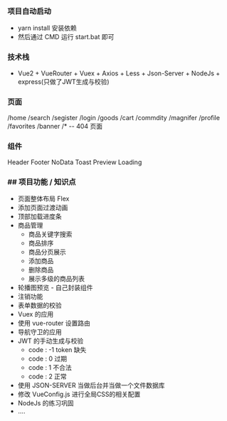 ### 项目自动启动
+ yarn install  安装依赖
+ 然后通过 CMD 运行 start.bat 即可


### 技术栈

+ Vue2 + VueRouter + Vuex + Axios + Less + Json-Server + NodeJs + express(只做了JWT生成与校验)

### 页面

/home
/search
/segister
/login
/goods
/cart
/commdity
/magnifer
/profile
/favorites
/banner
/* -- 404 页面

### 组件

Header
Footer
NoData
Toast
Preview
Loading

### ## 项目功能 / 知识点

+ 页面整体布局 Flex
+ 添加页面过渡动画
+ 顶部加载进度条
+ 商品管理
  + 商品关键字搜索
  + 商品排序
  + 商品分页展示
  + 添加商品
  + 删除商品
  + 展示多级的商品列表
+ 轮播图预览 - 自己封装组件
+ 注销功能
+ 表单数据的校验
+ Vuex 的应用
+ 使用 vue-router 设置路由
+ 导航守卫的应用
+ JWT 的手动生成与校验
  + code : -1 token 缺失
  + code : 0  过期
  + code : 1 不合法
  + code : 2 正常
+ 使用 JSON-SERVER 当做后台并当做一个文件数据库
+ 修改 VueConfig.js 进行全局CSS的相关配置
+ NodeJs 的练习巩固
+ ....


